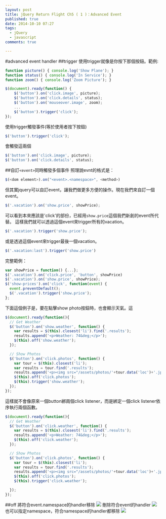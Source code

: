 ```yaml
---
layout: post
title: jQuery Return Flight Ch5 ( 1 )：Advanced Event
published: true
date: 2014-10-10 07:27
tags:
  - jQuery
  - javascript
comments: true

---
```

#advanced event handler
##trigger
使用trigger就像是你按下那個按鈕。範例:
```js
function picture() { console.log('Show Plane'); }
function status() { console.log('In Service'); }
function zoom() { console.log('Zoom Picture'); }

$(document).ready(function() {
    $('button').on('click.image', picture);
    $('button').on('click.details', status);
    $('button').on('mouseover.image', zoom);
    ...
    $('button').trigger('click');
});
```
使用trigger觸發事件(等於使用者按下按鈕)
```js
$('button').trigger('click');
```
會觸發這兩個
```js
$('button').on('click.image', picture);
$('button').on('click.details', status);
```

##自訂`<event>`同時觸發多個事件
照理說evnt的格式是：
```js
$(<dom element>).on("<event>.<namespace>", <method>)
```
但其實jquery可以自訂event，讓我們做更多方便的操作。現在我們來自訂一個event。
```js
$('.vacation').on('show.price', showPrice);
```
可以看到本來應該是'click'的部份，已經用`show.price`這個我們新創的event所代替。
這樣我們就可以透過這個event來trigger所有的vacation。
```js
$('.vacation').trigger('show.price');
```
或是透過這個event來trigger最後一個vacation。
```js
$('.vacation:last').trigger('show.price')
```
完整範例：
```js
var showPrice = function() {...};
$('.vacation').on('click.price', 'button', showPrice)
$('.vacation').on('show.price', showPrice);
$('show-prices').on('click', function(event) {
  event.preventDefault();
  $('.vacation').trigger('show.price');
};
```
下面這個例子是，要在點擊show photo按鈕時，也會顯示天氣。這
```js
$(document).ready(function(){
  // Get Weather
  $('button').on('show.weather', function() {
    var results = $(this).closest('li').find('.results');
    results.append('<p>Weather: 74&deg;</p>');
    $(this).off('show.weather');
  });

  // Show Photos
  $('button').on('click.photos', function() {
    var tour = $(this).closest('li');
    var results = tour.find('.results');
    results.append('<p><img src="/assets/photos/'+tour.data('loc')+'.jpg" /></p>');
    $(this).off('click.photos');
    $(this).trigger('show.weather');
  });
});
```
這樣就不會像原來一個button綁兩個click listener，而是綁定一個click listener依序執行兩個函數。
```js
$(document).ready(function(){
  // Get Weather
  $('button').on('click.weather', function() {
    var results = $(this).closest('li').find('.results');
    results.append('<p>Weather: 74&deg;</p>');
    $(this).off('click.weather');
  });

  // Show Photos
  $('button').on('click.photos', function() {
    var tour = $(this).closest('li');
    var results = tour.find('.results');
    results.append('<p><img src="/assets/photos/'+tour.data('loc')+'.jpg" /></p>');
    $(this).off('click.photos');
    $(this).trigger('click.weather');

  });
});
```

##off
將符合event.namespace的handler移除
![](https://lh4.googleusercontent.com/-Pponyl2bHfo/VDeZTWsGPlI/AAAAAAAADHc/8_d1EMnLjzc/w1650-h530-no/Screen%2BShot%2B2014-10-10%2Bat%2B15.31.35.png)
刪除符合event的handler
![](https://lh4.googleusercontent.com/-OjeqhJM-sAQ/VDeZTcVpIZI/AAAAAAAADHk/RcghF-py-X4/w1650-h685-no/Screen%2BShot%2B2014-10-10%2Bat%2B15.31.45.png)
也可以指定namespace，符合namespace的handler都移除
![](https://lh6.googleusercontent.com/-mA0cKkXEn74/VDeZTYFMVgI/AAAAAAAADHg/ffIlXNo3iuU/w1650-h688-no/Screen%2BShot%2B2014-10-10%2Bat%2B15.32.45.png)

